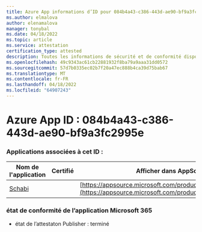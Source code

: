 ```yaml
---
title: Azure App informations d’ID pour 084b4a43-c386-443d-ae90-bf9a3fc2995e
ms.author: elmalova
author: elenamalova
manager: tonybal
ms.date: 04/18/2022
ms.topic: article
ms.service: attestation
certification_type: attested
description: Toutes les informations de sécurité et de conformité disponibles pour 084b4a43-c386-443d-ae90-bf9a3fc2995e.
ms.openlocfilehash: 49c9343ac61cb22881932f8ba79a9aaa31dd0572
ms.sourcegitcommit: 57d7b0335ec02b7f20a47ec888b4ca39d75bab67
ms.translationtype: MT
ms.contentlocale: fr-FR
ms.lasthandoff: 04/18/2022
ms.locfileid: "64907243"
---
```

# <a name="azure-app-id-084b4a43-c386-443d-ae90-bf9a3fc2995e"></a>Azure App ID : 084b4a43-c386-443d-ae90-bf9a3fc2995e


### <a name="apps-associated-with-this-id"></a>Applications associées à cet ID :
| **Nom de l'application** | **Certifié** | **Afficher dans AppSource** |
|--------------|---------------|-----------------------|
| [Schabi](../forward/WA200003728.md) |  | [https://appsource.microsoft.com/product/office/WA200003728](https://appsource.microsoft.com/product/office/WA200003728) |

### <a name="microsoft-365-app-compliance-status"></a>état de conformité de l’application Microsoft 365
- état de l’attestaton Publisher : terminé
